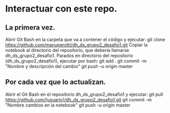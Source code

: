 # Interactuar con este repo.
## La primera vez.
Abrir Git Bash en la carpeta que va a contener el código y ejecutar:
git clone https://github.com/manuperotti/dh_ds_grupo2_desafio1.git
Copiar la notebook al directorio del repositorio, que debería llamarse dh_ds_grupo2_desafio1. 
Parados en directorio del repositorio (dh_ds_grupo2_desafio1), ejecutar por bash:
git add .
git commit -m "Nombre y descripción del cambio"
git push -u origin master
## Por cada vez que lo actualizan.
Abrir el Git Bash en el repositorio dh_ds_grupo2_desafio1 y ejecutar:
git pull https://github.com/[usuario]/dh_ds_grupo2_desafio1.git
git commit -m "Nombre cambios en la notebook"
git push -u origin master
